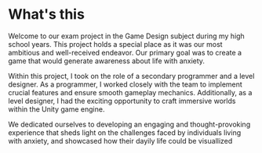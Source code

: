 # What's this
Welcome to our exam project in the Game Design subject during my high school years. This project holds a special place as it was our most ambitious and well-received endeavor. Our primary goal was to create a game that would generate awareness about life with anxiety.

Within this project, I took on the role of a secondary programmer and a level designer. As a programmer, I worked closely with the team to implement crucial features and ensure smooth gameplay mechanics. Additionally, as a level designer, I had the exciting opportunity to craft immersive worlds within the Unity game engine.

We dedicated ourselves to developing an engaging and thought-provoking experience that sheds light on the challenges faced by individuals living with anxiety, and showcased how their dayily life could be visuallized
